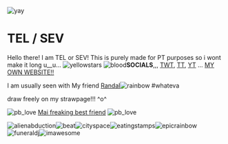 ![yay](https://github.com/user-attachments/assets/7356f5d1-9592-46d1-be1a-511fc5daab7a)
# TEL / SEV
Hello there! I am TEL or SEV! This is purely made for PT purposes so i wont make it long u__u...
![yellowstars](https://github.com/user-attachments/assets/bc475e77-1731-4935-97ce-4a0acbfa98e8)
![blood](https://file.garden/ZZSxuqU5uT7zKhQh/FAVICONS/blood2.gif)**SOCIALS**,,, [TWT](https://x.com/coolkidsev), [TT](https://www.tiktok.com/@7u7sos), [YT](https://youtube.com/@coolkidsev) ... [MY OWN WEBSITE!!](https://lessthanthree.online)

I am usually seen with My friend [Randal](https://github.com/ITR-APPED)![rainbow](https://github.com/user-attachments/assets/f19ed37e-af96-42ce-b286-1112c986fdd2) #whateva

draw freely on my strawpage!!! ^o^

![pb_love](https://github.com/user-attachments/assets/5a7a075f-76e3-4892-96fa-7c252e199385) [Mai freaking best friend](https://www.youtube.com/@mosquitoniza) ![pb_love](https://github.com/user-attachments/assets/5a7a075f-76e3-4892-96fa-7c252e199385)

![alienabduction](https://github.com/user-attachments/assets/24b9faf4-6b71-43b0-8975-7448417690b5)![beat](https://github.com/user-attachments/assets/0f93c16b-49d7-432f-888e-dec0e84e13dc)![cityspace](https://github.com/user-attachments/assets/e5465d28-fd6d-4c91-bb4f-ffb98b7d09ec)![eatingstamps](https://github.com/user-attachments/assets/7503472e-5c1d-45ed-b2d5-384c37e39574)![epicrainbow](https://github.com/user-attachments/assets/cb84a53a-a9d5-4d81-bd4d-2368229bd1eb)![funeraldj](https://github.com/user-attachments/assets/2cdece64-8bd8-4053-ac3e-6e285975fe64)![imawesome](https://github.com/user-attachments/assets/28d3213d-bb48-4546-897e-050eed32d8ac)
